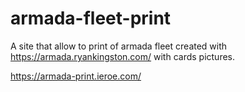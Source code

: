 # armada-fleet-print

A site that allow to print of armada fleet created with https://armada.ryankingston.com/ with cards pictures.

https://armada-print.ieroe.com/
